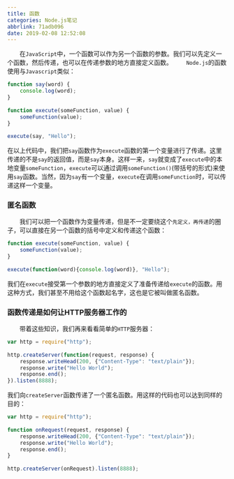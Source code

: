 ```yaml
---
title: 函数
categories: Node.js笔记
abbrlink: 71adb096
date: 2019-02-08 12:52:08
---
```

&emsp;&emsp;在`JavaScript`中，一个函数可以作为另一个函数的参数。我们可以先定义一个函数，然后传递，也可以在传递参数的地方直接定义函数。
&emsp;&emsp;`Node.js`的函数使用与`Javascript`类似：

``` javascript
function say(word) {
    console.log(word);
}
​
function execute(someFunction, value) {
    someFunction(value);
}
​
execute(say, "Hello");
```

在以上代码中，我们把`say`函数作为`execute`函数的第一个变量进行了传递。这里传递的不是`say`的返回值，而是`say`本身。这样一来，`say`就变成了`execute`中的本地变量`someFunction`，`execute`可以通过调用`someFunction()`(带括号的形式)来使用`say`函数。当然，因为`say`有一个变量，`execute`在调用`someFunction`时，可以传递这样一个变量。

### 匿名函数

&emsp;&emsp;我们可以把一个函数作为变量传递，但是不一定要绕这个`先定义，再传递`的圈子，可以直接在另一个函数的括号中定义和传递这个函数：

``` javascript
function execute(someFunction, value) {
    someFunction(value);
}
​
execute(function(word){console.log(word)}, "Hello");
```

我们在`execute`接受第一个参数的地方直接定义了准备传递给`execute`的函数。用这种方式，我们甚至不用给这个函数起名字，这也是它被叫做匿名函数。

### 函数传递是如何让HTTP服务器工作的

&emsp;&emsp;带着这些知识，我们再来看看简单的`HTTP`服务器：

``` javascript
var http = require("http");
​
http.createServer(function(request, response) {
    response.writeHead(200, {"Content-Type": "text/plain"});
    response.write("Hello World");
    response.end();
}).listen(8888);
```

我们向`createServer`函数传递了一个匿名函数。用这样的代码也可以达到同样的目的：

``` javascript
var http = require("http");
​
function onRequest(request, response) {
    response.writeHead(200, {"Content-Type": "text/plain"});
    response.write("Hello World");
    response.end();
}
​
http.createServer(onRequest).listen(8888);
```